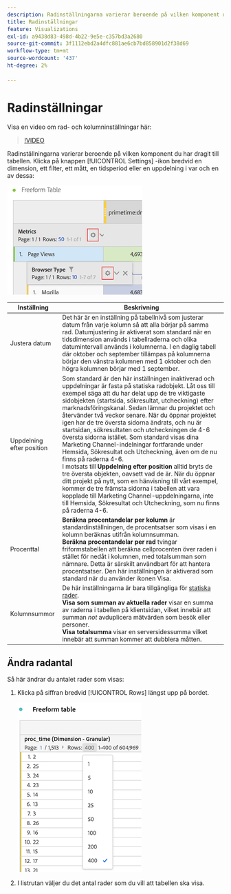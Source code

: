 ```yaml
---
description: Radinställningarna varierar beroende på vilken komponent du har dragit till tabellen.
title: Radinställningar
feature: Visualizations
exl-id: a9438d83-498d-4b22-9e5e-c357bd3a2680
source-git-commit: 3f1112ebd2a4dfc881ae6cb7bd858901d2f38d69
workflow-type: tm+mt
source-wordcount: '437'
ht-degree: 2%

---
```


# Radinställningar

Visa en video om rad- och kolumninställningar här:

>[!VIDEO](https://video.tv.adobe.com/v/40382/?quality=12)

Radinställningarna varierar beroende på vilken komponent du har dragit till tabellen. Klicka på knappen [!UICONTROL Settings] -ikon bredvid en dimension, ett filter, ett mått, en tidsperiod eller en uppdelning i var och en av dessa:

![](assets/row-settings.png)

| Inställning | Beskrivning |
| --- | --- |
| Justera datum | Det här är en inställning på tabellnivå som justerar datum från varje kolumn så att alla börjar på samma rad. Datumjustering är aktiverat som standard när en tidsdimension används i tabellraderna och olika datumintervall används i kolumnerna. I en daglig tabell där oktober och september tillämpas på kolumnerna börjar den vänstra kolumnen med 1 oktober och den högra kolumnen börjar med 1 september. |
| Uppdelning efter position | Som standard är den här inställningen inaktiverad och uppdelningar är fasta på statiska radobjekt. Låt oss till exempel säga att du har delat upp de tre viktigaste sidobjekten (startsida, sökresultat, utcheckning) efter marknadsföringskanal. Sedan lämnar du projektet och återvänder två veckor senare. När du öppnar projektet igen har de tre översta sidorna ändrats, och nu är startsidan, sökresultaten och utcheckningen de 4-6 översta sidorna istället. Som standard visas dina Marketing Channel-indelningar fortfarande under Hemsida, Sökresultat och Utcheckning, även om de nu finns på raderna 4-6. <br> I motsats till **Uppdelning efter position** alltid bryts de tre översta objekten, oavsett vad de är. När du öppnar ditt projekt på nytt, som en hänvisning till vårt exempel, kommer de tre främsta sidorna i tabellen att vara kopplade till Marketing Channel-uppdelningarna, inte till Hemsida, Sökresultat och Utcheckning, som nu finns på raderna 4-6. |
| Procenttal | **Beräkna procentandelar per kolumn** är standardinställningen, de procentsatser som visas i en kolumn beräknas utifrån kolumnsumman. <br>**Beräkna procentandelar per rad** tvingar friformstabellen att beräkna cellprocenten över raden i stället för nedåt i kolumnen, med totalsumman som nämnare. Detta är särskilt användbart för att hantera procentsatser. Den här inställningen är aktiverad som standard när du använder ikonen Visa. |
| Kolumnsummor | De här inställningarna är bara tillgängliga för [statiska rader](/help/analysis-workspace/visualizations/freeform-table/column-row-settings/manual-vs-dynamic-rows.md). <br> **Visa som summan av aktuella rader** visar en summa av raderna i tabellen på klientsidan, vilket innebär att summan *not* avduplicera mätvärden som besök eller personer. <br> **Visa totalsumma** visar en serversidessumma vilket innebär att summan kommer att dubblera måtten. |

## Ändra radantal

Så här ändrar du antalet rader som visas:

1. Klicka på siffran bredvid [!UICONTROL Rows] längst upp på bordet.

   ![](assets/row-number.png)

1. I listrutan väljer du det antal rader som du vill att tabellen ska visa.